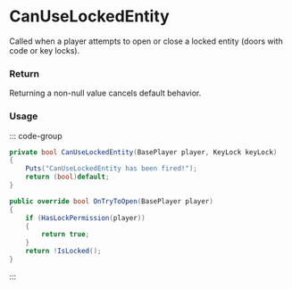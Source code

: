 # CanUseLockedEntity
<Badge type="info" text="Player"/><Badge type="danger" text="Carbon Compatible"/><Badge type="warning" text="Oxide Compatible"/>
Called when a player attempts to open or close a locked entity (doors with code or key locks).

### Return
Returning a non-null value cancels default behavior.

### Usage
::: code-group
```csharp [Example]
private bool CanUseLockedEntity(BasePlayer player, KeyLock keyLock)
{
	Puts("CanUseLockedEntity has been fired!");
	return (bool)default;
}
```
```csharp [Source — Assembly-CSharp @ KeyLock]
public override bool OnTryToOpen(BasePlayer player)
{
	if (HasLockPermission(player))
	{
		return true;
	}
	return !IsLocked();
}

```
:::
